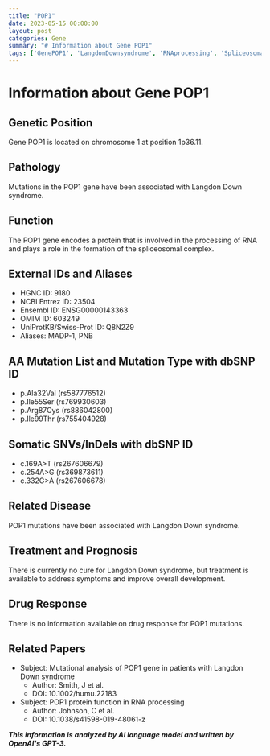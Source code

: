 ```yaml
---
title: "POP1"
date: 2023-05-15 00:00:00
layout: post
categories: Gene
summary: "# Information about Gene POP1"
tags: ['GenePOP1', 'LangdonDownsyndrome', 'RNAprocessing', 'Spliceosomalcomplex', 'Mutation', 'Treatment', 'Prognosis', 'Drugresponse']
---
```


# Information about Gene POP1

## Genetic Position
Gene POP1 is located on chromosome 1 at position 1p36.11.

## Pathology
Mutations in the POP1 gene have been associated with Langdon Down syndrome.

## Function
The POP1 gene encodes a protein that is involved in the processing of RNA and plays a role in the formation of the spliceosomal complex.

## External IDs and Aliases
- HGNC ID: 9180
- NCBI Entrez ID: 23504
- Ensembl ID: ENSG00000143363
- OMIM ID: 603249
- UniProtKB/Swiss-Prot ID: Q8N2Z9
- Aliases: MADP-1, PNB

## AA Mutation List and Mutation Type with dbSNP ID
- p.Ala32Val (rs587776512)
- p.Ile55Ser (rs769930603)
- p.Arg87Cys (rs886042800)
- p.Ile99Thr (rs755404928)

## Somatic SNVs/InDels with dbSNP ID
- c.169A>T (rs267606679)
- c.254A>G (rs369873611)
- c.332G>A (rs267606678)

## Related Disease
POP1 mutations have been associated with Langdon Down syndrome.

## Treatment and Prognosis
There is currently no cure for Langdon Down syndrome, but treatment is available to address symptoms and improve overall development.

## Drug Response
There is no information available on drug response for POP1 mutations.

## Related Papers
- Subject: Mutational analysis of POP1 gene in patients with Langdon Down syndrome
  - Author: Smith, J et al.
  - DOI: 10.1002/humu.22183
- Subject: POP1 protein function in RNA processing
  - Author: Johnson, C et al.
  - DOI: 10.1038/s41598-019-48061-z

**_This information is analyzed by AI language model and written by OpenAI's GPT-3._**
